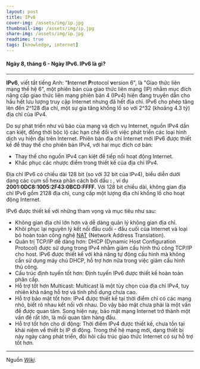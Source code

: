 ```yaml
---
layout: post
title: IPv6
cover-img: /assets/img/ip.jpg
thumbnail-img: /assets/img/ip.jpg
share-img: /assets/img/ip.jpg
readtime: true
tags: [knowledge, internet]
---
```


#### Ngày 8, tháng 6 - Ngày IPv6. IPv6 là gì?

***
**IPv6**, viết tắt tiếng Anh: "**I**nternet **P**rotocol **v**ersion 6", là "Giao thức liên mạng thế hệ 6", một phiên bản của giao thức liên mạng (IP) nhằm mục đích nâng cấp giao thức liên mạng phiên bản 4 (IPv4) hiện đang truyền dẫn cho hầu hết lưu lượng truy cập Internet nhưng đã hết địa chỉ. IPv6 cho phép tăng lên đến 2^128 địa chỉ, một sự gia tăng khổng lồ so với 2^32 (khoảng 4.3 tỷ) địa chỉ của IPv4.


Do sự phát triển như vũ bão của mạng và dịch vụ Internet, nguồn IPv4 dần cạn kiệt, đồng thời bộc lộ các hạn chế đối với việc phát triển các loại hình dịch vụ hiện đại trên Internet. Phiên bản địa chỉ Internet mới IPv6 được thiết kế để thay thế cho phiên bản IPv4, với hai mục đích cơ bản:
* Thay thế cho nguồn IPv4 cạn kiệt để tiếp nối hoạt động Internet.   
* Khắc phục các nhược điểm trong thiết kế của địa chỉ IPv4.

Địa chỉ IPv6 có chiều dài 128 bit (so với 32 bit của IPv4), biểu diễn dưới dạng các cụm số hexa phân cách bởi dấu **:** , ví dụ **2001:0DC8:1005:2F43:0BCD:FFFF.** Với 128 bit chiều dài, không gian địa chỉ IPv6 gồm 2128 địa chỉ, cung cấp một lượng địa chỉ khổng lồ cho hoạt động Internet.

IPv6 được thiết kế với những tham vọng và mục tiêu như sau:
* Không gian địa chỉ lớn hơn và dễ dàng quản lý không gian địa chỉ.
* Khôi phục lại nguyên lý kết nối đầu cuối - đầu cuối của Internet và loại bỏ hoàn toàn công nghệ [NAT](https://vi.wikipedia.org/wiki/Biên_dịch_địa_chỉ_mạng) (Network Address Translation).
* Quản trị TCP/IP dễ dàng hơn: DHCP (Dynamic Host Configuration Protocol) được sử dụng trong IPv4 nhằm giảm cấu hình thủ công TCP/IP cho host. IPv6 được thiết kế với khả năng tự động cấu hình mà không cần sử dụng máy chủ DHCP, hỗ trợ hơn nữa trong việc giảm cấu hình thủ công.
* Cấu trúc định tuyến tốt hơn: Định tuyến IPv6 được thiết kế hoàn toàn phân cấp.
* Hỗ trợ tốt hơn Multicast: Multicast là một tùy chọn của địa chỉ IPv4, tuy nhiên khả năng hỗ trợ và tính phổ dụng chưa cao.
* Hỗ trợ bảo mật tốt hơn: IPv4 được thiết kế tại thời điểm chỉ có các mạng nhỏ, biết rõ nhau kết nối với nhau. Do vậy bảo mật chưa phải là một vấn đề được quan tâm. Song hiện nay, bảo mật mạng Internet trở thành một vấn đề rất lớn, là mối quan tâm hàng đầu.
* Hỗ trợ tốt hơn cho di động: Thời điểm IPv4 được thiết kế, chưa tồn tại khái niệm về thiết bị IP di động. Trong thế hệ mạng mới, dạng thiết bị này ngày càng phát triển, đòi hỏi cấu trúc giao thức Internet có sự hỗ trợ tốt hơn.

***
Nguồn [_Wiki_](https://vi.wikipedia.org/wiki/IPv6).